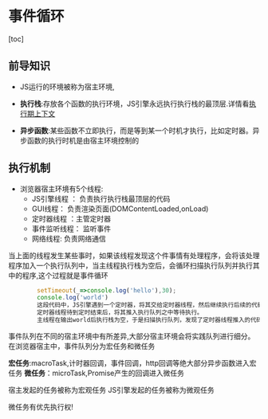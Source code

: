 # 事件循环

[toc]

## 前导知识

- JS运行的环境被称为宿主环境,

- **执行栈**:存放各个函数的执行环境，JS引擎永远执行执行栈的最顶层.详情看<a href="./执行期上下文.md">执行期上下文</a>
- **异步函数**:某些函数不立即执行，而是等到某一个时机才执行，比如定时器。异步函数的执行时机是由宿主环境控制的


## 执行机制

+ 浏览器宿主环境有5个线程:
  - JS引擎线程 ： 负责执行执行栈最顶层的代码
  - GUI线程： 负责渲染页面(DOMContentLoaded,onLoad)
  - 定时器线程 ：主管定时器
  - 事件监听线程： 监听事件
  - 网络线程:   负责网络通信

当上面的线程发生某些事时，如果该线程发现这个件事情有处理程序，会将该处理程序加入一个执行队列中，当主线程执行栈为空后，会循环扫描执行队列并执行其中的程序,这个过程就是事件循环

```javascript
        setTimeout(_=>console.log('hello'),30);
        console.log('world')
        这段代码中，JS引擎遇到一个定时器，将其交给定时器线程，然后继续执行后续的代码。
        定时器线程待到定时结束后，将其推入执行队列之中等待执行。
        主线程在输出world后执行栈为空，于是扫描执行队列，发现了定时器线程推入的代码并执行，打印出'hello'
```

事件队列在不同的宿主环境中有所差异,大部分宿主环境会将实践队列进行细分。
在浏览器宿主中，事件队列分为宏任务和微任务

**宏任务**:macroTask,计时器回调，事件回调，http回调等绝大部分异步函数进入宏任务
**微任务**：microTask,Promise产生的回调进入微任务


宿主发起的任务被称为宏观任务
JS引擎发起的任务被称为微观任务

微任务有优先执行权!
